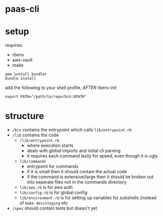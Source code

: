 # paas-cli

# setup

requires:

- rbenv
- aws-vault
- make

```
gem install bundler
bundle install
```

add the following to your shell profile, _AFTER_ rbenv init

```
export PATH="/path/to/repo/bin:$PATH"
```

# structure

- `/bin` contains the entrypoint which calls `lib/entrypoint.rb`
- `/lib` contains the code
  - `/lib/entrypoint.rb`
    - where execution starts
    - deals with global imports and initial cli parsing
    - it requires each command lazily for speed, even though it is ugly
  - `lib/commands`
    - entrypoint for commands
    - if it is small then it should contain the actual code
    - if the command is extensive/large then it should be broken out into separate files not in the commands directory
  - `lib/aws.rb` is for aws auth
  - `lib/config.rb` is for global config
  - `lib/environment.rb` is for setting up variables for subshells (instead of `make dev/staging` etc
- `/spec` should contain tests but doesn't yet

